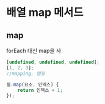 # 배열 map 메서드

## map

forEach 대신 map을 사

```javascript
[undefined, undefined, undefined];
[1, 2, 3];
//mapping, 맵핑

필.map(요소, 인덱스) {
    return 인덱스 + 1;
});
```

